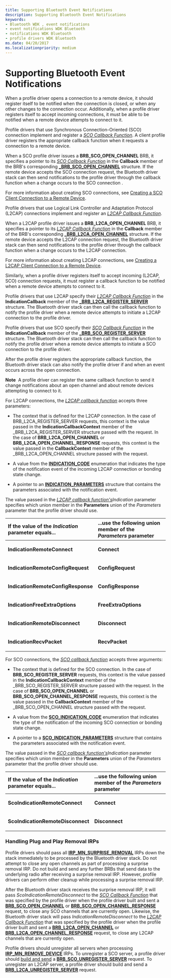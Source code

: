 ```yaml
---
title: Supporting Bluetooth Event Notifications
description: Supporting Bluetooth Event Notifications
keywords:
- Bluetooth WDK , event notifications
- event notifications WDK Bluetooth
- notifications WDK Bluetooth
- profile drivers WDK Bluetooth
ms.date: 04/20/2017
ms.localizationpriority: medium
---
```


# Supporting Bluetooth Event Notifications


When a profile driver opens a connection to a remote device, it should register itself to be notified when the connection is closed, or when any other changes to the connection occur. Additionally, when a profile driver registers itself to accept incoming connections, it must be able to be notified when a remote device attempts to connect to it.

Profile drivers that use Synchronous Connection-Oriented (SCO) connection implement and register a [*SCO Callback Function*](/windows-hardware/drivers/ddi/bthddi/nc-bthddi-pfnsco_indication_callback). A client profile driver registers the appropriate callback function when it requests a connection to a remote device.

When a SCO profile driver issues a **BRB\_SCO\_OPEN\_CHANNEL** BRB, it specifies a pointer to its [*SCO Callback Function*](/windows-hardware/drivers/ddi/bthddi/nc-bthddi-pfnsco_indication_callback) in the **Callback** member of the BRB's corresponding [**\_BRB\_SCO\_OPEN\_CHANNEL**](/windows-hardware/drivers/ddi/bthddi/ns-bthddi-_brb_sco_open_channel) structure. If the remote device accepts the SCO connection request, the Bluetooth driver stack can then send notifications to the profile driver through the callback function when a change occurs to the SCO connection .

For more information about creating SCO connections, see [Creating a SCO Client Connection to a Remote Device](creating-a-sco-client-connection-to-a-remote-device.md).

Profile drivers that use Logical Link Controller and Adaptation Protocol (L2CAP) connections implement and register an [*L2CAP Callback Function*](/windows-hardware/drivers/ddi/bthddi/nc-bthddi-pfnbthport_indication_callback).

When a L2CAP profile driver issues a **BRB\_L2CA\_OPEN\_CHANNEL** BRB, it specifies a pointer to its [*L2CAP Callback Function*](/windows-hardware/drivers/ddi/bthddi/nc-bthddi-pfnbthport_indication_callback) in the **Callback** member of the BRB's corresponding [**\_BRB\_L2CA\_OPEN\_CHANNEL**](/windows-hardware/drivers/ddi/bthddi/ns-bthddi-_brb_l2ca_open_channel) structure. If the remote device accepts the L2CAP connection request, the Bluetooth driver stack can then send notifications to the profile driver through the callback function when a change occurs to the L2CAP connection.

For more information about creating L2CAP connections, see [Creating a L2CAP Client Connection to a Remote Device](creating-a-l2cap-client-connection-to-a-remote-device.md).

Similarly, when a profile driver registers itself to accept incoming (L2CAP, SCO) connection requests, it must register a callback function to be notified when a remote device attempts to connect to it.

Profile drivers that use L2CAP specify their [*L2CAP Callback Function*](/windows-hardware/drivers/ddi/bthddi/nc-bthddi-pfnbthport_indication_callback) in the **IndicationCallback** member of the [**\_BRB\_L2CA\_REGISTER\_SERVER**](/windows-hardware/drivers/ddi/bthddi/ns-bthddi-_brb_l2ca_register_server) structure. The Bluetooth driver stack can then call the callback function to notify the profile driver when a remote device attempts to initiate a L2CAP connection to the profile driver.

Profile drivers that use SCO specify their [*SCO Callback Function*](/windows-hardware/drivers/ddi/bthddi/nc-bthddi-pfnsco_indication_callback) in the **IndicationCallback** member of the [**\_BRB\_SCO\_REGISTER\_SERVER**](/windows-hardware/drivers/ddi/bthddi/ns-bthddi-_brb_sco_register_server) structure. The Bluetooth driver stack can then call the callback function to notify the profile driver when a remote device attempts to initiate a SCO connection to the profile driver.

After the profile driver registers the appropriate callback function, the Bluetooth driver stack can also notify the profile driver if and when an event occurs across the open connection.

**Note**  A profile driver can register the same callback function to send it change notifications about an open channel and about remote devices attempting to connect to it.

 

For L2CAP connections, the [*L2CAP callback function*](/windows-hardware/drivers/ddi/bthddi/nc-bthddi-pfnbthport_indication_callback) accepts three parameters:

-   The context that is defined for the L2CAP connection. In the case of BRB\_L2CA\_REGISTER\_SERVER requests, this context is the value passed in the **IndicationCallbackContext** member of the \_BRB\_L2CA\_REGISTER\_SERVER structure passed with the request. In the case of **BRB\_L2CA\_OPEN\_CHANNEL** or **BRB\_L2CA\_OPEN\_CHANNEL\_RESPONSE** requests, this context is the value passed in the **CallbackContext** member of the \_BRB\_L2CA\_OPEN\_CHANNEL structure passed with the request.

-   A value from the [**INDICATION\_CODE**](/windows-hardware/drivers/ddi/bthddi/ne-bthddi-_indication_code) enumeration that indicates the type of the notification event of the incoming L2CAP connection or bonding state change.

-   A pointer to an [**INDICATION\_PARAMETERS**](/windows-hardware/drivers/ddi/bthddi/ns-bthddi-_indication_parameters) structure that contains the parameters associated with the notification event.

The value passed in the [*L2CAP callback function's*](/windows-hardware/drivers/ddi/bthddi/nc-bthddi-pfnbthport_indication_callback)*Indication* parameter specifies which union member in the **Parameters** union of the *Parameters* parameter that the profile driver should use.

<table>
<colgroup>
<col width="50%" />
<col width="50%" />
</colgroup>
<thead>
<tr class="header">
<th align="left">If the value of the <em>Indication</em> parameter equals...</th>
<th align="left">...use the following union member of the <em>Parameters</em> parameter</th>
</tr>
</thead>
<tbody>
<tr class="odd">
<td align="left"><p><strong>IndicationRemoteConnect</strong></p></td>
<td align="left"><p><strong>Connect</strong></p></td>
</tr>
<tr class="even">
<td align="left"><p><strong>IndicationRemoteConfigRequest</strong></p></td>
<td align="left"><p><strong>ConfigRequest</strong></p></td>
</tr>
<tr class="odd">
<td align="left"><p><strong>IndicationRemoteConfigResponse</strong></p></td>
<td align="left"><p><strong>ConfigResponse</strong></p></td>
</tr>
<tr class="even">
<td align="left"><p><strong>IndicationFreeExtraOptions</strong></p></td>
<td align="left"><p><strong>FreeExtraOptions</strong></p></td>
</tr>
<tr class="odd">
<td align="left"><p><strong>IndicationRemoteDisconnect</strong></p></td>
<td align="left"><p><strong>Disconnect</strong></p></td>
</tr>
<tr class="even">
<td align="left"><p><strong>IndicationRecvPacket</strong></p></td>
<td align="left"><p><strong>RecvPacket</strong></p></td>
</tr>
</tbody>
</table>

 

For SCO connections, the [*SCO callback function*](/windows-hardware/drivers/ddi/bthddi/nc-bthddi-pfnsco_indication_callback) accepts three arguments:

-   The context that is defined for the SCO connection. In the case of **BRB\_SCO\_REGISTER\_SERVER** requests, this context is the value passed in the **IndicationCallbackContext** member of the \_BRB\_SCO\_REGISTER\_SERVER structure passed with the request. In the case of **BRB\_SCO\_OPEN\_CHANNEL** or **BRB\_SCO\_OPEN\_CHANNEL\_RESPONSE** requests, this context is the value passed in the **CallbackContext** member of the \_BRB\_SCO\_OPEN\_CHANNEL structure passed with the request.

-   A value from the [**SCO\_INDICATION\_CODE**](/windows-hardware/drivers/ddi/bthddi/ne-bthddi-_sco_indication_code) enumeration that indicates the type of the notification of the incoming SCO connection or bonding state change.

-   A pointer to a [**SCO\_INDICATION\_PARAMETERS**](/windows-hardware/drivers/ddi/bthddi/ns-bthddi-_sco_indication_parameters) structure that contains the parameters associated with the notification event.

The value passed in the [*SCO callback function's*](/windows-hardware/drivers/ddi/bthddi/nc-bthddi-pfnsco_indication_callback)*Indication* parameter specifies which union member in the **Parameters** union of the *Parameters* parameter that the profile driver should use.

<table>
<colgroup>
<col width="50%" />
<col width="50%" />
</colgroup>
<thead>
<tr class="header">
<th align="left">If the value of the <em>Indication</em> parameter equals...</th>
<th align="left">...use the following union member of the <em>Parameters</em> parameter</th>
</tr>
</thead>
<tbody>
<tr class="odd">
<td align="left"><p><strong>ScoIndicationRemoteConnect</strong></p></td>
<td align="left"><p><strong>Connect</strong></p></td>
</tr>
<tr class="even">
<td align="left"><p><strong>ScoIndicationRemoteDisconnect</strong></p></td>
<td align="left"><p><strong>Disconnect</strong></p></td>
</tr>
</tbody>
</table>

 

### <span id="handling_plug_and_play_removal_irps"></span><span id="HANDLING_PLUG_AND_PLAY_REMOVAL_IRPS"></span>Handling Plug and Play Removal IRPs

Profile drivers should pass all [**IRP\_MN\_SURPRISE\_REMOVAL**](../kernel/irp-mn-surprise-removal.md) IRPs down the stack immediately to be processed by the Bluetooth driver stack. Do not attempt to close any open channels as part of processing a surprise removal IRP. Do not build and send any further BRBs that send data to the underlying radio after receiving a surprise removal IRP. However, profile drivers can perform other cleanup while processing a surprise removal IRP.

After the Bluetooth driver stack receives the surprise removal IRP, it will pass *ScoIndicationRemoteDisconnect* to the [*SCO Callback Function*](/windows-hardware/drivers/ddi/bthddi/nc-bthddi-pfnsco_indication_callback) that was specified by the profile driver when the profile driver built and sent a [**BRB\_SCO\_OPEN\_CHANNEL**](/previous-versions/ff536626(v=vs.85)) or [**BRB\_SCO\_OPEN\_CHANNEL\_RESPONSE**](/previous-versions/ff536627(v=vs.85)) request, to close any SCO channels that are currently open. Likewise, the Bluetooth driver stack will pass *IndicationRemoteDisconnect* to the [*L2CAP Callback Function*](/windows-hardware/drivers/ddi/bthddi/nc-bthddi-pfnbthport_indication_callback) that was specified by the profile driver when the profile driver built and sent a [**BRB\_L2CA\_OPEN\_CHANNEL**](/previous-versions/ff536615(v=vs.85)) or [**BRB\_L2CA\_OPEN\_CHANNEL\_RESPONSE**](/previous-versions/ff536616(v=vs.85)) request, to close any L2CAP channels that are currently open.

Profile drivers should unregister all servers when processing [**IRP\_MN\_REMOVE\_DEVICE**](../kernel/irp-mn-remove-device.md) IRPs. To unregister a SCO server, a profile driver should [build and send](building-and-sending-a-brb.md) a [**BRB\_SCO\_UNREGISTER\_SERVER**](/previous-versions/ff536630(v=vs.85)) request. To unregister an L2CAP server, a profile driver should build and send a [**BRB\_L2CA\_UNREGISTER\_SERVER**](/previous-versions/ff536619(v=vs.85)) request.

 

